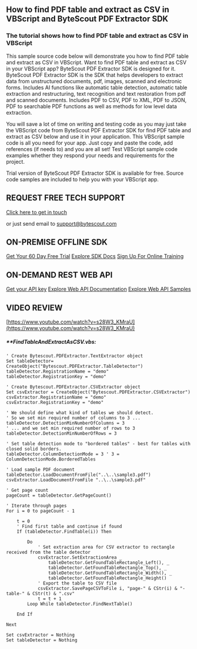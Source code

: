 ## How to find PDF table and extract as CSV in VBScript and ByteScout PDF Extractor SDK

### The tutorial shows how to find PDF table and extract as CSV in VBScript

This sample source code below will demonstrate you how to find PDF table and extract as CSV in VBScript. Want to find PDF table and extract as CSV in your VBScript app? ByteScout PDF Extractor SDK is designed for it. ByteScout PDF Extractor SDK is the SDK that helps developers to extract data from unstructured documents, pdf, images, scanned and electronic forms. Includes AI functions like automatic table detection, automatic table extraction and restructuring, text recognition and text restoration from pdf and scanned documents. Includes PDF to CSV, PDF to XML, PDF to JSON, PDF to searchable PDF functions as well as methods for low level data extraction.

You will save a lot of time on writing and testing code as you may just take the VBScript code from ByteScout PDF Extractor SDK for find PDF table and extract as CSV below and use it in your application. This VBScript sample code is all you need for your app. Just copy and paste the code, add references (if needs to) and you are all set! Test VBScript sample code examples whether they respond your needs and requirements for the project.

Trial version of ByteScout PDF Extractor SDK is available for free. Source code samples are included to help you with your VBScript app.

## REQUEST FREE TECH SUPPORT

[Click here to get in touch](https://bytescout.zendesk.com/hc/en-us/requests/new?subject=ByteScout%20PDF%20Extractor%20SDK%20Question)

or just send email to [support@bytescout.com](mailto:support@bytescout.com?subject=ByteScout%20PDF%20Extractor%20SDK%20Question) 

## ON-PREMISE OFFLINE SDK 

[Get Your 60 Day Free Trial](https://bytescout.com/download/web-installer?utm_source=github-readme)
[Explore SDK Docs](https://bytescout.com/documentation/index.html?utm_source=github-readme)
[Sign Up For Online Training](https://academy.bytescout.com/)


## ON-DEMAND REST WEB API

[Get your API key](https://pdf.co/documentation/api?utm_source=github-readme)
[Explore Web API Documentation](https://pdf.co/documentation/api?utm_source=github-readme)
[Explore Web API Samples](https://github.com/bytescout/ByteScout-SDK-SourceCode/tree/master/PDF.co%20Web%20API)

## VIDEO REVIEW

[https://www.youtube.com/watch?v=s28W3_KMraU](https://www.youtube.com/watch?v=s28W3_KMraU)




<!-- code block begin -->

##### ****FindTableAndExtractAsCSV.vbs:**
    
```
' Create Bytescout.PDFExtractor.TextExtractor object
Set tableDetector= CreateObject("Bytescout.PDFExtractor.TableDetector")
tableDetector.RegistrationName = "demo"
tableDetector.RegistrationKey = "demo"

' Create Bytescout.PDFExtractor.CSVExtractor object
Set csvExtractor = CreateObject("Bytescout.PDFExtractor.CSVExtractor")
csvExtractor.RegistrationName = "demo"
csvExtractor.RegistrationKey = "demo"

' We should define what kind of tables we should detect.
' So we set min required number of columns to 3 ...
tableDetector.DetectionMinNumberOfColumns = 3
' ... and we set min required number of rows to 3
tableDetector.DetectionMinNumberOfRows = 3

' Set table detection mode to "bordered tables" - best for tables with closed solid borders.
tableDetector.ColumnDetectionMode = 3 ' 3 = ColumnDetectionMode.BorderedTables

' Load sample PDF document
tableDetector.LoadDocumentFromFile("..\..\sample3.pdf")
csvExtractor.LoadDocumentFromFile "..\..\sample3.pdf"

' Get page count
pageCount = tableDetector.GetPageCount()

' Iterate through pages
For i = 0 to pageCount - 1 
 
	t = 0
	' Find first table and continue if found
	If (tableDetector.FindTable(i)) Then

		Do
			' Set extraction area for CSV extractor to rectangle received from the table detector
			csvExtractor.SetExtractionArea _
				tableDetector.GetFoundTableRectangle_Left(), _
				tableDetector.GetFoundTableRectangle_Top(), _
				tableDetector.GetFoundTableRectangle_Width(), _
				tableDetector.GetFoundTableRectangle_Height()
			' Export the table to CSV file
			csvExtractor.SavePageCSVToFile i, "page-" & CStr(i) & "-table-" & CStr(t) & ".csv"
			t = t + 1
		Loop While tableDetector.FindNextTable()
		
	End If

Next

Set csvExtractor = Nothing
Set tableDetector = Nothing


```

<!-- code block end -->
